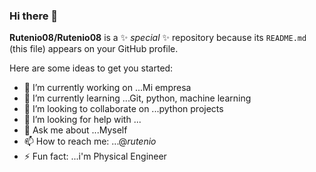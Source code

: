 ### Hi there 👋


**Rutenio08/Rutenio08** is a ✨ _special_ ✨ repository because its `README.md` (this file) appears on your GitHub profile.

Here are some ideas to get you started:

- 🔭 I’m currently working on ...Mi empresa
- 🌱 I’m currently learning ...Git, python, machine learning
- 👯 I’m looking to collaborate on ...python projects
- 🤔 I’m looking for help with ...
- 💬 Ask me about ...Myself
- 📫 How to reach me: ...@_rutenio_
- ⚡ Fun fact: ...i'm Physical Engineer

